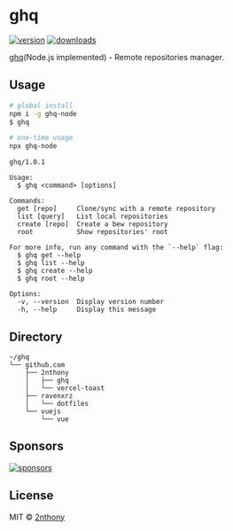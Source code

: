 # ghq

[![version](https://img.shields.io/npm/v/ghq-node?label=&color=29BC9B)](https://npm.im/ghq-node) [![downloads](https://img.shields.io/npm/dm/ghq-node?label=&color=29BC9B)](https://npm.im/ghq-node)

[ghq](https://github.com/x-motemen/ghq)(Node.js implemented) - Remote repositories manager.

## Usage

```bash
# global install
npm i -g ghq-node
$ ghq

# one-time usage
npx ghq-node
```

```console
ghq/1.0.1

Usage:
  $ ghq <command> [options]

Commands:
  get [repo]     Clone/sync with a remote repository
  list [query]   List local repositories
  create [repo]  Create a bew repository
  root           Show repositories' root

For more info, run any command with the `--help` flag:
  $ ghq get --help
  $ ghq list --help
  $ ghq create --help
  $ ghq root --help

Options:
  -v, --version  Display version number
  -h, --help     Display this message
```

## Directory

```
~/ghq
└── github.com
    ├── 2nthony
    │   ├── ghq
    │   └── vercel-toast
    ├── ravenxrz
    │   └── dotfiles
    └── vuejs
        └── vue
```

## Sponsors

[![sponsors](https://cdn.jsdelivr.net/gh/2nthony/sponsors-image/sponsors.svg)](https://github.com/sponsors/2nthony)

## License

MIT &copy; [2nthony](https://github.com/sponsors/2nthony)
